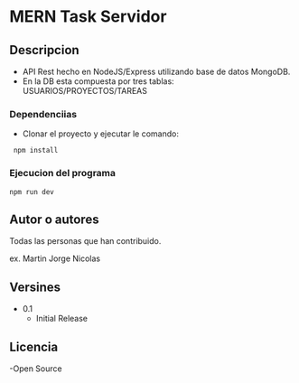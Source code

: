 # MERN Task Servidor

## Descripcion

- API Rest hecho en NodeJS/Express utilizando base de datos MongoDB.
- En la DB esta compuesta por tres tablas: USUARIOS/PROYECTOS/TAREAS

### Dependenciias

- Clonar el proyecto y ejecutar le comando:

```
 npm install
```

### Ejecucion del programa

```
npm run dev
```

## Autor o autores

Todas las personas que han contribuido.

ex. Martin Jorge Nicolas

## Versines

- 0.1
  - Initial Release

## Licencia

-Open Source
